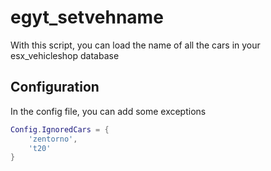 # egyt_setvehname

With this script, you can load the name of all the cars in your esx_vehicleshop database

## Configuration

In the config file, you can add some exceptions

```LUA
Config.IgnoredCars = {
    'zentorno',
    't20'
}
```